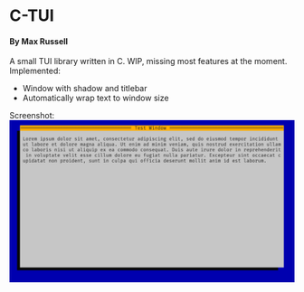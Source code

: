 # C-TUI
#### By Max Russell



A small TUI library written in C. WIP, missing most features at the moment. Implemented:
- Window with shadow and titlebar
- Automatically wrap text to window size

Screenshot:
![Screenshot](image.png)